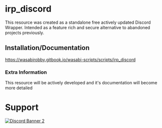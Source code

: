 # irp_discord

This resource was created as a standalone free actively updated Discord Wrapper. Intended as a feature rich and secure alternative to abandoned projects previously.

## Installation/Documentation

https://wasabirobby.gitbook.io/wasabi-scripts/scripts/irp_discord

### Extra Information
This resource will be actively developed and it's documentation will become more detailed

# Support
<a href='https://discord.gg/79zjvy4JMs'>![Discord Banner 2](https://discordapp.com/api/guilds/1025493337031049358/widget.png?style=banner2)</a>
